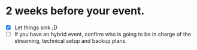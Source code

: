 # 2 weeks before your event.

- [x] Let things sink ;D
- [ ] If you have an hybrid event, confirm who is going to be in charge of the streaming, technical setup and backup plans.